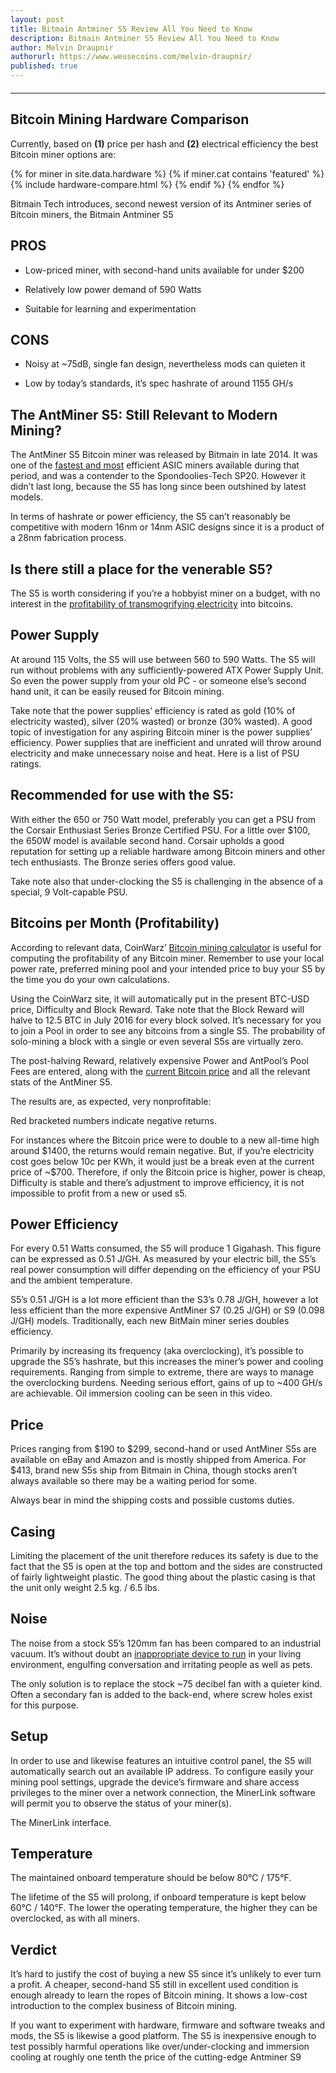 ```yaml
---
layout: post
title: Bitmain Antminer S5 Review All You Need to Know
description: Bitmain Antminer S5 Review All You Need to Know
author: Melvin Draupnir
authorurl: https://www.weusecoins.com/melvin-draupnir/
published: true
---
```


<hr id="hwc" style="width: 100%; margin: 20px 0; color: #eee;" />

<h2>Bitcoin Mining Hardware Comparison</h2>

<p>Currently, based on <b>(1)</b> price per hash and <b>(2)</b> electrical efficiency the best Bitcoin miner options are:</p>

<div class="hardware-comparison">
{% for miner in site.data.hardware %}
{% if miner.cat contains 'featured' %}
{% include hardware-compare.html %}
{% endif %}
{% endfor %}
</div>

<p>Bitmain Tech introduces, second newest version of its Antminer series of Bitcoin miners, the Bitmain Antminer S5</p>
 
<h2>PROS</h2>
<ul>
<li><p>Low-priced miner, with second-hand units available for under $200</p></li>
<li><p>Relatively low power demand of 590 Watts</p></li>
<li><p>Suitable for learning and experimentation</p></li>
</ul>
<h2>CONS</h2>
<ul>
<li><p>Noisy at ~75dB, single fan design, nevertheless mods can quieten it</p></li>
<li><p>Low by today’s standards, it’s spec hashrate of around 1155 GH/s</p></li>
</ul>
<h2>The AntMiner S5: Still Relevant to Modern Mining?</h2>

<p>The AntMiner S5 Bitcoin miner was released by Bitmain in late 2014. It was one of the <a href="/certain-traits-necessary-for-bitcoin-mining-success-21/">fastest and most</a> efficient ASIC miners available during that period, and was a contender to the Spondoolies-Tech SP20. However it didn’t last long, because the S5 has long since been outshined by latest models.</p>

<p>In terms of hashrate or power efficiency, the S5 can’t reasonably be competitive with modern 16nm or 14nm ASIC designs since it is a product of a 28nm fabrication process.</p>
 
<h2>Is there still a place for the venerable S5?</h2>

<p>The S5 is worth considering if you’re a hobbyist miner on a budget, with no interest in the <a href="/avalon-wins-the-asic-race-sort-of-23/">profitability of transmogrifying electricity</a> into bitcoins.</p>

<h2>Power Supply</h2>

<p>At around 115 Volts, the S5 will use between 560 to 590 Watts. The S5 will run without problems with any sufficiently-powered ATX Power Supply Unit. So even the power supply from your old PC - or someone else’s second hand unit, it can be easily reused for Bitcoin mining.</p>

<p>Take note that the power supplies’ efficiency is rated as gold (10% of electricity wasted), silver (20% wasted) or bronze (30% wasted). A good topic of investigation for any aspiring Bitcoin miner is the power supplies’ efficiency. Power supplies that are inefficient and unrated will throw around electricity and make unnecessary noise and heat. Here is a list of PSU ratings.</p>

<h2>Recommended for use with the S5:</h2>

<p>With either the 650 or 750 Watt model, preferably you can get a PSU from the Corsair Enthusiast Series Bronze Certified PSU. For a little over $100, the 650W model is available second hand. Corsair upholds a good reputation for setting up a reliable hardware among Bitcoin miners and other tech enthusiasts. The Bronze series offers good value.</p>

<p>Take note also that under-clocking the S5 is challenging in the absence of a special, 9 Volt-capable PSU.</p>

<h2>Bitcoins per Month (Profitability)</h2>

<p>According to relevant data, CoinWarz’ <a href="/bitcoin-mining-its-about-solving-problems-27/">Bitcoin mining calculator</a> is useful for computing the profitability of any Bitcoin miner.  Remember to use your local power rate, preferred mining pool and your intended price to buy your S5 by the time you do your own calculations.</p>

<p>Using the CoinWarz site, it will automatically put in the present BTC-USD price, Difficulty and Block Reward. Take note that the Block Reward will halve to 12.5 BTC in July 2016 for every block solved. It’s necessary for you to join a Pool in order to see any bitcoins from a single S5. The probability of solo-mining a block with a single or even several S5s are virtually zero.</p>

<p>The post-halving Reward, relatively expensive Power and AntPool’s Pool Fees are entered, along with the <a href="/advertise/">current Bitcoin price</a> and all the relevant stats of the AntMiner S5.</p>

<p>The results are, as expected, very nonprofitable:</p>

<p>Red bracketed numbers indicate negative returns.</p>

<p>For instances where the Bitcoin price were to double to a new all-time high around $1400, the returns would remain negative. But, if you’re electricity cost goes below 10c per KWh, it would just be a break even at the current price of ~$700. Therefore, if only the Bitcoin price is higher, power is cheap, Difficulty is stable and there’s adjustment to improve efficiency, it is not impossible to profit from a new or used s5.</p>

<h2>Power Efficiency</h2>

<p>For every 0.51 Watts consumed, the S5 will produce 1 Gigahash. This figure can be expressed as 0.51 J/GH. As measured by your electric bill, the S5’s real power consumption will differ depending on the efficiency of your PSU and the ambient temperature.</p>

<p>S5’s 0.51 J/GH is a lot more efficient than the S3’s 0.78 J/GH, however a lot less efficient than the more expensive AntMiner S7 (0.25 J/GH) or S9 (0.098 J/GH) models. Traditionally, each new BitMain miner series doubles efficiency.</p>

<p>Primarily by increasing its frequency (aka overclocking), it’s possible to upgrade the S5’s hashrate, but this increases the miner’s power and cooling requirements. Ranging from simple to extreme, there are ways to manage the overclocking burdens. Needing serious effort, gains of up to ~400 GH/s are achievable. Oil immersion cooling can be seen in this video.</p>
 
<h2>Price</h2>

<p>Prices ranging from $190 to $299, second-hand or used AntMiner S5s are available on eBay  and Amazon  and is mostly shipped from America. For $413, brand new S5s ship from Bitmain in China, though stocks aren’t always available so there may be a waiting period for some.</p>

<p>Always bear in mind the shipping costs and possible customs duties.</p>
 
<h2>Casing</h2>

<p>Limiting the placement of the unit therefore reduces its safety is due to the fact that the S5 is open at the top and bottom and the sides are constructed of fairly lightweight plastic. The good thing about the plastic casing is that the unit only weight 2.5 kg. / 6.5 lbs.</p>
 
<h2>Noise</h2>

<p>The noise from a stock S5’s 120mm fan has been compared to an industrial vacuum. It’s without doubt an <a href="/usb-bitcoin-miner-setup-guide/">inappropriate device to run</a> in your living environment, engulfing conversation and irritating people as well as pets.</p>
<p>The only solution is to replace the stock ~75 decibel fan with a quieter kind. Often a secondary fan is added to the back-end, where screw holes exist for this purpose.</p>
 
<h2>Setup</h2>

<p>In order to use and likewise features an intuitive control panel, the S5 will automatically search out an available IP address.  To configure easily your mining pool settings, upgrade the device’s firmware and share access privileges to the miner over a network connection, the MinerLink software will permit you to observe the status of your miner(s). </p>

<p>The MinerLink interface.</p>

<h2>Temperature</h2>

<p>The maintained onboard temperature should be below 80°C / 175°F.</p>

<p>The lifetime of the S5 will prolong, if onboard temperature is kept below 60°C / 140°F.  The lower the operating temperature, the higher they can be overclocked, as with all miners.</p>

<h2>Verdict</h2>

<p>It’s hard to justify the cost of buying a new S5 since it’s unlikely to ever turn a profit. A cheaper, second-hand S5 still in excellent used condition is enough already to learn the ropes of Bitcoin mining. It shows a low-cost introduction to the complex business of Bitcoin mining.</p>

<p>If you want to experiment with hardware, firmware and software tweaks and mods, the S5 is likewise a good platform. The S5 is inexpensive enough to test possibly harmful operations like over/under-clocking and immersion cooling at roughly one tenth the price of the cutting-edge Antminer S9</p>

